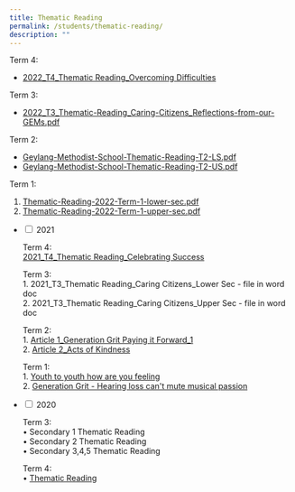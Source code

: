 ```yaml
---
title: Thematic Reading
permalink: /students/thematic-reading/
description: ""
---
```

Term 4:

*   [2022_T4_Thematic Reading\_Overcoming Difficulties](/files/2022_T4_Thematic-Reading_Overcoming-Difficulties.pdf)

Term 3:

*   [2022_T3_Thematic-Reading_Caring-Citizens_Reflections-from-our-GEMs.pdf](/files/2022_T3_Thematic-Reading_Caring-Citizens_Reflections-from-our-GEMs.pdf)

Term 2:

*   [Geylang-Methodist-School-Thematic-Reading-T2-LS.pdf](/files/Geylang-Methodist-School-Thematic-Reading-T2-LS.pdf)
*   [Geylang-Methodist-School-Thematic-Reading-T2-US.pdf](/files/Geylang-Methodist-School-Thematic-Reading-T2-US.pdf)

Term 1:

1.  [Thematic-Reading-2022-Term-1-lower-sec.pdf](/files/Thematic-Reading-2022-Term-1-lower-sec.pdf)
2.  [Thematic-Reading-2022-Term-1-upper-sec.pdf](/files/Thematic-Reading-2022-Term-1-upper-sec.pdf)


<ul class="jekyllcodex\_accordion">
<li>
    <input type="checkbox" id="accordion1">
    <label for="accordion1">2021</label>
    <div>
      <p>Term 4:<br><a href="/files/2021_T4_Thematic-Reading_Celebrating-Success.pdf">2021_T4_Thematic Reading_Celebrating Success</a></p>
			<p>Term 3:<br><a href=""></a>1. 2021_T3_Thematic Reading_Caring Citizens_Lower Sec - file in word doc<br><a href=""></a>2. 2021_T3_Thematic Reading_Caring Citizens_Upper Sec - file in word doc</p>
			<p>Term 2:<br>1. <a href="/files/1-Silent-Reading_Article-1_Generation-Grit-Paying-it-Forward_1.pdf">Article 1_Generation Grit Paying it Forward_1</a><br>2. <a href="/files/2-Silent-Reading-_Article-2_Acts-of-Kindness.pdf">Article 2_Acts of Kindness</a></p>
			<p>Term 1:<br>1. <a href="/files/Youth-to-youth-how-are-you-feeling.pdf">Youth to youth how are you feeling</a><br>2. <a href="/files/Generation-Grit-Hearing-loss-cant-mute-musical-passion.pdf">Generation Grit - Hearing loss can't mute musical passion</a></p>
    </div>
	</li>
	<li>
    <input type="checkbox" id="accordion2">
    <label for="accordion2">2020</label>
    <div>
			<p>Term 3:<br> • <a href=""></a> Secondary 1 Thematic Reading<br> • <a href=""></a>Secondary 2 Thematic Reading<br> • <a href=""></a>Secondary 3,4,5 Thematic Reading</p>
			<p>Term 4:<br>• <a href="/files/1-Silent-Reading_Article-1_Generation-Grit-Paying-it-Forward_1.pdf">Thematic Reading</a></p>
    </div>
	</li>